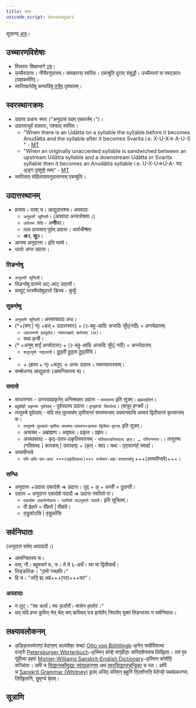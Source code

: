 ```yaml
---
title: स्वरः
unicode_script: devanagari
---
```


सूत्राण्य् [अत्र](https://docs.google.com/spreadsheets/d/1208pyOsYiZlS5fmm8tYEq2qbCzqWgPnMYNUf1-1uRJM/edit#gid=4)।

## उच्चारणविशेषाः
- विस्तारः शिक्षाभागे [ऽत्र](../../shixaa/svaraH/)।
- उच्चैरुदात्तः। नीचैरनुदात्तम्। समाहारस् स्वरितः। एकश्रुति दूरात् संबुद्धौ। उच्चैस्तरां वा वषट्कारः (यज्ञकर्मणि)। 
- स्वरितप्रभेदेषु कम्पादिषु [तत्रैव](../../shixaa/svaraH/) दृश्यताम्।

## स्वरस्थानक्रमः
- उदात्तः प्रधानः स्वरः ("अनुदात्तं पदम् एकवर्जम्।")।
- उदात्तात्पूर्वं सन्नतरः, पश्चात् स्वरितः।  
    - "When there is an Udātta on a syllable the syllable before it becomes Anudātta and the syllable after it becomes Svarita  i.e. X-U-X=> A-U-S " - [MT](https://manasataramgini.files.wordpress.com/2008/09/svaras_new.pdf)
    - "When an originally unaccented syllable is sandwiched between an upstream Udātta syllable and a downstream Udātta or Svarita  syllable then it becomes an Anudātta syllable i.e. U-X-U=>U-A- यद् अ॒ङ्ग दा॒शुशे॒ त्वम्" - [MT](https://manasataramgini.files.wordpress.com/2008/09/svaras_new.pdf)
- स्वरितात् संहितायामनुदात्तानाम् एकश्रुतिः।

## उदात्तस्थानम्
- प्रत्ययः। परश् च। आद्युदात्तश्च। अपवादाः 
  - `अनुदत्तौ सुप्पितौ`। (अपवादा अन्यत्रोक्ताः।)
  - `उपोत्तमं रिति` - अ**नी**यर्।
  - `लिति` प्रत्ययात् पूर्वम् उदात्तः। अर्वाची**न**ता
  - **अ**त्र, **सू**त्र।
- आगमा अनुदात्ताः। इति भाष्ये।
- धातोः अन्त उदात्तः।

### तिङन्तेषु
- `अनुदत्तौ सुप्पितौ`।
- तिङन्तेषु प्रारम्भे अट्-आट् उदात्तौ।
- यासुट् परस्मैपदेषूदात्तो ङिच्च - कुर्युः॑

### सुबन्तेषु
- `अनुदत्तौ सुप्पितौ`। अस्यापवादा अधः।
- (*+(यण् | न्) +‌हल् + उदात्तस्वरः) +‌ (२-बहु-आदिः अजादिः सुँप्|‌नदी) = अन्त्येदात्तम् 
  - `उदात्तयणो हल्पूर्वात्। नकारग्रहणं कर्तव्यम् (वा)।` 
  - यथा क॒र्त्री।
- (* +‌अनुम् शतृँ अन्तोदात्तः) + (२-बहु-आदिः अजादिः सुँप्| नदी) = अन्त्येदात्तम् 
  - `शतुरनुमो नद्यजादी`। तु॒द॒ती तु॒द॒ता तु॒द॒तीभिः॑।
- * +‌ (ह्रस्व +‌ न्) +‌मतुप् → अन्तः उदात्तः। नामन्यतरस्याम्‌।
- सम्बोधनय् आद्युदात्तः (आमन्त्रितस्य च)।

### समासे
- साधारणतः - उत्तरपदप्रकृतेर् अन्तिमाक्षर उदात्तः - `समासस्य` इति सूत्रम्। `ब्रह्मवर्च॒सेन॑`।
- `बहुव्रीहौ प्रकृत्या पूर्वपदम्` - पुर्वपदस्य उदात्तः। `इ॒न्द्रश॑त्रो विवर्धस्व`। (शत्रुर् हन्त्रर्थे।)
- तत्पुरुषे पूर्वपदम् - यदि तत् तुल्यार्थम् तृतीयान्तं सप्तम्यन्तम् उपमानवाचि अव्ययं द्वितीयान्तं कृत्यान्तम् वा। 
    - `तत्पुरुषे तुल्यार्थ-तृतीया-सप्तम्य्-उपमान+अव्यय-द्वितीया-कृत्याः` इति सूत्रम्।
    - अव्ययम् - अब्रा॑ह्मणः। अवृषलः। प्रकृ॑तः। प्रहृ॑तः।
    - अस्यापवादः - कृद्-उत्तर-प्रकृतिस्वरत्वम् - `गतिकारकोपपदात्‌ कृत्। … गतिरनन्तरः।`। तत्पुरुषः (गतिशब्दः | कारकम् | उपपदम्) + (कृत् - क्त)। यथा - प॒रा॒वल्ग॑ते॒ स्वाहा᳚। 
- अव्ययीभावे
  - `परि-प्रति-उप-अपाः +++(प्रकृतिस्वराः)+++ वर्जमान-अहः-रात्रावयवेषु` +++(अव्ययीभावे)+++।

### सन्धिः
- अनुदात्तः +‌उदात्तः एकादेशे => उदात्तः। तुद् +‌ अ॒ + अन्ती॑ = तु॒दन्ती॑।
- उदात्तः + अनुदात्तः एकादेशे पदादौ => उदात्तः स्वरितो वा।
  - `एकादेश उदात्तेनोदात्तः। स्वरितो वाऽनुदात्ते पदादौ।` इति सूत्रितम्।
  - वी ईक्षते = वी॑क्षते |‌ वीक्ष॑ते। 
  - व॒सु॒कोऽसि॑ | व॒सु॒को॑सि

## सर्वनिघातः
(अनुदात्तं सर्वम् अपादादौ।)

- आमन्त्रितस्य च।
- वाम्, नौ। बहुवचने वः, नः। ते मे ६-अर्थे। त्वा मा द्वितीयार्थे।
- तिङ्ङतिङः। "रा॒॒मो गच्छति।"
- हि च। "अति॒ ह्य् अप्र॑+++(प्ल)+++वत"।

### अपवादाः
- न लुट्। "श्वः कर्ता॑। श्वः क॒र्तारौ॑। मासेन क॒र्तारः॑।"
- यत् यदि हन्त कुवित् नेत् चेत् चण् कच्चित् यत्र इत्येतैर् निपातैर् युक्तं तिङन्तस्य न सर्वनिघातः। 

## लक्ष्यावलोकनम्
- अ॒ङ्कि॒तस्व॑राणां॒ वेदा॑ना॒म् अल्प॑शेषाः॒ शब्दाः॑ [Otto von Böhtlingk](https://en.wikipedia.org/wiki/Otto_von_B%C3%B6htlingk)-अ॒नेन॒ त्रयो॑विंशत्या वत्स॒रैः [Petersburger Wörterbuch](https://www.sanskrit-lexicon.uni-koeln.de/scans/PWGScan/2020/web/index.php)-अ॒स्मिन् कोशे॒ संगृ॑हीताः॒ सनि॑दर्शनाश्च लिखि॒ताः। तत॑ ए॒व गृ॑ही॒त्वा ब॒हवः॑ [Monier-Williams Sanskrit-English Dictionary](https://www.sanskrit-lexicon.uni-koeln.de/scans/MWScan/2020/web/index.php)-अ॒स्मिन् कोशेपि॒ सञ्चि॑ताः। अपि॑ च [सिद्धान्तकौमु॒द्याः स्व॑रप्रकर॒णम्](https://drdhaval2785.github.io/siddhantakaumudi/#SK3650) अथ॑ [स्वरसिद्धान्तचन्द्रि॒का](https://archive.org/details/Svara-Siddhanta-Chandrika-Of-Srinivasa-Yajva-Sivaramakrishna-Sastri-1936-Annamalai-University) च स्तः। अपि॑ च [Sanskrit Grammar (Whitney)](https://en.wikisource.org/wiki/Sanskrit_Grammar_(Whitney)) इ॒दम् अ॑स्ति॒ यस्मि॒न् ब॒हूनि॑ नि॒दर्श॑नानि॒ वेदे॑भ्यो॒ यथा॑प्रकरणम् लिखि॒तानि॑, सु॒मृग्यं॑ चे॒दम्।


## सूत्राणि
<div class="spreadsheet" src="../svara-sUtrANi.json"></div>
